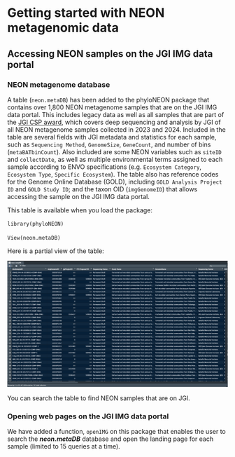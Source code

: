 

# Getting started with NEON metagenomic data


## Accessing NEON samples on the JGI IMG data portal

### NEON metagenome database

A table (`neon.metaDB`) has been added to the phyloNEON package that contains over 1,800 NEON metagenome samples that are on the JGI IMG data portal. This includes legacy data as well as all samples that are part of the [JGI CSP award](https://www.neonscience.org/impact/observatory-blog/update-changing-neon-microbial-data), which covers deep sequencing and analysis by JGI of all NEON metagenome samples collected in 2023 and 2024. Included in the table are several fields with JGI metadata and statistics for each sample, such as `Sequencing Method`, `GenomeSize`, `GeneCount`, and number of bins (`metaBATbinCount`). Also included are some NEON variables such as `siteID` and `collectDate`, as well as multiple environmental terms assigned to each sample according to ENVO specifications (e.g. `Ecosystem Category`, `Ecosystem Type`, `Specific Ecosystem`). The table also has reference codes for the Genome Online Database (GOLD), including `GOLD Analysis Project ID` and `GOLD Study ID`; and the taxon OID (`imgGenomeID`) that allows accessing the sample on the JGI IMG data portal.

This table is available when you load the package:


```
library(phyloNEON)

View(neon.metaDB)

```

Here is a partial view of the table: 

![screenshot of neon.metaDB table](../../images/neonmetadb_screenshot.png)


You can search the table to find NEON samples that are on JGI.

### Opening web pages on the JGI IMG data portal 

We have added a function, `openIMG` on this package that enables the user to search the ***neon.metaDB*** database and open the landing page for each sample (limited to 15 queries at a time). 


